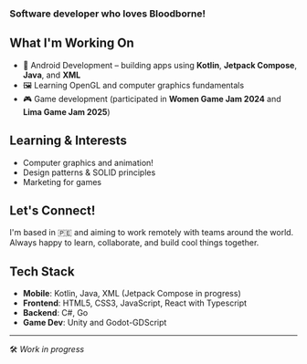 ### Software developer who loves Bloodborne!

## What I'm Working On
- 📱 Android Development – building apps using **Kotlin**, **Jetpack Compose**, **Java**, and **XML**
- 🖼️ Learning OpenGL and computer graphics fundamentals
- 🎮 Game development (participated in **Women Game Jam 2024** and **Lima Game Jam 2025**)

## Learning & Interests
- Computer graphics and animation!
- Design patterns & SOLID principles
- Marketing for games
  
## Let's Connect!
I'm based in 🇵🇪 and aiming to work remotely with teams around the world. Always happy to learn, collaborate, and build cool things together.

## Tech Stack
- **Mobile**: Kotlin, Java, XML (Jetpack Compose in progress)
- **Frontend**: HTML5, CSS3, JavaScript, React with Typescript
- **Backend**: C#, Go
- **Game Dev**: Unity and Godot-GDScript

---
🛠️ *Work in progress*
